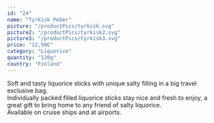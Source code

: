 ```yaml
---
id: "24"
name: "Tyrkisk Peber"
picture: "/productPics/tyrkisk.svg"
picture2: "/productPics/tyrkisk2.svg"
picture3: "/productPics/tyrkisk3.svg"
price: "12,50€"
category: "Liquorice"
quantity: "120g"
country: "Finland"
---
```

Soft and tasty liquorice sticks with unique salty filling in a big travel exclusive bag. <br>Individually packed filled liquorice sticks stay nice and fresh to enjoy, a great gift to bring home to any friend of salty liquorice. <br>Available on cruise ships and at airports.